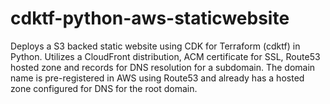 # cdktf-python-aws-staticwebsite
Deploys a S3 backed static website using CDK for Terraform (cdktf) in Python. Utilizes a CloudFront distribution, ACM certificate for SSL, Route53 hosted zone and records for DNS resolution for a subdomain. The domain name is pre-registered in AWS using Route53 and already has a hosted zone configured for DNS for the root domain.
